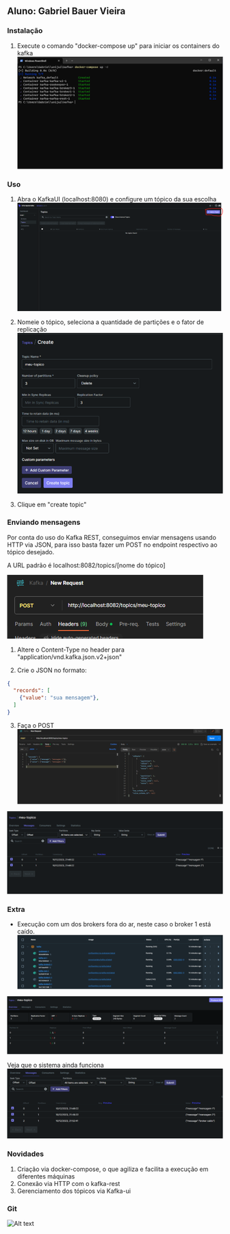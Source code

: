 ## Aluno: Gabriel Bauer Vieira

### Instalação

1. Execute o comando "docker-compose up" para iniciar os containers do kafka
  ![Alt text](images/docker-compose.png)

### Uso

1. Abra o KafkaUI (localhost:8080) e configure um tópico da sua escolha
   ![Alt text](images/kafkaui.png)

2. Nomeie o tópico, seleciona a quantidade de partições e o fator de replicação
   ![Alt text](images/topic.png)

3. Clique em "create topic"

### Enviando mensagens

Por conta do uso do Kafka REST, conseguimos enviar mensagens usando HTTP via JSON, para isso basta fazer um POST no endpoint respectivo ao tópico desejado.

A URL padrão é localhost:8082/topics/[nome do tópico]

![Alt text](images/url-.png)

1. Altere o Content-Type no header para "application/vnd.kafka.json.v2+json"

2. Crie o JSON no formato:
  ```json
  {
    "records": [
      {"value": "sua mensagem"},
    ]
  }
  ```

3. Faça o POST
  ![Alt text](images/post.png)

  ![Alt text](images/messages.png)

### Extra
- Execução com um dos brokers fora do ar, neste caso o broker 1 está caído.
![Alt text](images/down.png)

![Alt text](images/brokers.png)

Veja que o sistema ainda funciona
![Alt text](images/image.png)

### Novidades
1. Criação via docker-compose, o que agiliza e facilita a execução em diferentes máquinas
2. Conexão via HTTP com o kafka-rest
3. Gerenciamento dos tópicos via Kafka-ui

### Git

![Alt text](git.png)